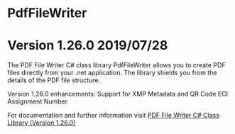 # PdfFileWriter
# Version 1.26.0 2019/07/28
The PDF File Writer C# class library PdfFileWriter allows you to create PDF files directly from your .net application. The library shields you from the details of the PDF file structure.

Version 1.26.0 enhancements: Support for XMP Metadata and QR Code ECI Assignment Number.

For documentation and further information visit <a href="https://www.codeproject.com/Articles/570682/PDF-File-Writer-Csharp-Class-Library-Version">PDF File Writer C# Class Library (Version 1.26.0)</a>
